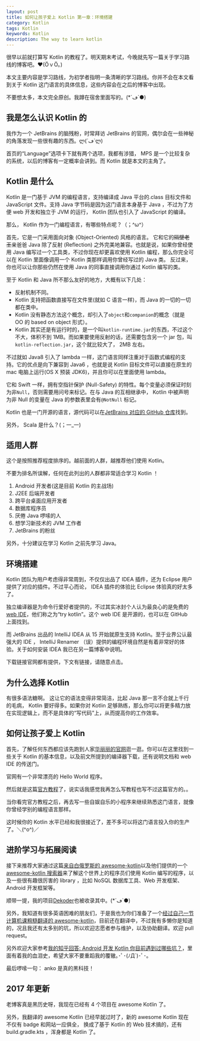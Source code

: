 ```yaml
---
layout: post
title: 如何让孩子爱上 Kotlin 第一章：环境搭建
category: Kotlin
tags: Kotlin
keywords: Kotlin
description: The way to learn kotlin
---
```


很早以前就打算写 Kotlin 的教程了。明天期末考试，今晚就先写一篇关于学习路线的博客吧。❤(ӦｖӦ｡)

本文主要内容是学习路线，为初学者指明一条清晰的学习路线。你并不会在本文看到关于 Kotlin 这门语言的具体信息，这些内容会在之后的博客中出现。

不要想太多，本文完全原创。我蹲在宿舍里面写的。(*´ڡ`●)

## 我是怎么认识 Kotlin 的

我作为一个 JetBrains 的脑残粉，时常拜访 JetBrains 的官网，偶尔会在一些神秘的角落发现一些很有趣的东西。ლ(´ڡ`ლ)

首页的“Language”选项卡下就有两个选项，我都有涉猎， MPS 是一个比较复杂的系统，以后的博客有一定概率会讲到。而 Kotlin 就是本文的主角了。

## Kotlin 是什么

Kotlin 是一门基于 JVM 的编程语言，支持编译成 Java 平台的.class 目标文件和 JavaScript 文件。支持 Java 字节码是因为这门语言本身基于 Java ，不过为了方便 web 开发和独立于 JVM 的运行， Kotlin 团队也引入了 JavaScript 的编译。

那么， Kotlin 作为一门编程语言，有哪些特点呢？（；^ω^）

首先，它是一门采用面向对象 (Object-Oriented) 风格的语言。
它和它的~~隔壁老王~~亲爸爸 Java 除了反射 (Reflection) 之外完美地兼容。也就是说，如果你曾经使用 Java 编写过一个工具类，不过你现在却更喜欢使用 Kotlin 编程，那么你完全可以在 Kotlin 里面像调用一个 Kotlin 类那样调用你曾经写过的 Java 类。
反过来，你也可以让你那些仍然在使用 Java 的同事直接调用你通过 Kotlin 编写的类。

至于 Kotlin 和 Java 所不那么友好的地方，大概有以下几处：

+ 反射机制不同。
+ Kotlin 支持把函数直接写在文件里(就如 C 语言一样)，而 Java 的一切的一切都在类中。
+ Kotlin 没有静态方法这个概念，却引入了`object`和`companion`的概念（就是 OO 的 based on object 形式）。
+ Kotlin 其实还是有运行时的，是一个叫`kotlin-runtime.jar`的东西，不过这个不大，体积不到 1MB。而如果要使用反射的话，还需要包含另一个 jar 包，叫`kotlin-reflection.jar`，这个就比较大了， 2MB 左右。

不过就如 Java8 引入了 lambda 一样，这门语言同样注重对于函数式编程的支持。它的优点是向下兼容到 Java6 ，也就是说 Kotlin 目标文件可以直接在原生的 mac 电脑上运行(OS X 预装 JDK6)，并且你可以在里面使用 lambda。

它和 Swift 一样，拥有空指针保护 (Null-Safety) 的特性。每个变量必须保证时刻为非`Null`，否则需要用问号来标记。在与 Java 的互相继承中， Kotlin 中被声明为非 Null 的变量在 Java 的参数表里会有`@NotNull` 标记。

Kotlin 也是一门开源的语言，源代码可以在[JetBrains 对应的 GitHub 仓库](https://github.com/JetBrains/Kotlin)找到。

另外， Scala 是什么？(；一_一)

## 适用人群

这个是按照推荐程度排序的。越前面的人群，越推荐他们使用 Kotlin。

不要为排名所误解，任何在此列出的人群都非常适合学习 Kotlin ！

1. Android 开发者(这是目前 Kotlin 的主战场)
1. J2EE 后端开发者
1. 跨平台桌面应用开发者
1. 数据库程序员
1. 厌倦 Java 啰嗦的人
1. 想学习新技术的 JVM 工作者
1. JetBrains 的粉丝

另外，十分建议在学习 Kotlin 之前先学习 Java。

## 环境搭建

Kotlin 团队为用户考虑得非常周到，不仅仅出品了 IDEA 插件，还为 Eclipse 用户提供了对应的插件。不过平心而论， IDEA 插件的体验比 Eclipse 体验真的好太多了。

独立编译器是为命令行爱好者提供的，不过其实冰封个人认为最良心的是免费的[web IDE]( http://try.kotlinlang.org)，他们称之为“try kotlin”。这个 web IDE 是开源的，也可以在 GitHub 上面找到。

而 JetBrains 出品的 IntelliJ IDEA 从 15 开始就原生支持 Kotlin。至于业界公认最强大的 IDE ， IntelliJ Renamer （误）提供的编程环境自然是有着非常好的体验。关于如何安装 IDEA 我已在另一篇博客中说明。

下载链接官网都有提供，下文有链接，请随意点击。

## 为什么选择 Kotlin

有很多语法糖啊。
这让它的语法变得非常简洁，比起 Java 那一言不合就上千行的毛病， Kotlin 要好得多。如果你对 Kotlin 足够熟练，那么你可以将更多精力放在实现逻辑上，而不是具体的“写代码”上，从而提高你的工作效率。

## 如何让孩子爱上 Kotlin

首先，了解任何东西都应该先跑到人家[华丽丽的官网](http://kotlinlang.org)逛一逛。你可以在这里找到一些关于 Kotlin 的基本信息，以及前文所提到的编译器下载，还有说明文档和 web IDE 的传送门。

官网有一个非常漂亮的 Hello World 程序。

然后就是这篇[官方教程](http://kotlinlang.org/docs/reference)了，说实话我感觉我再怎么写教程也写不过这篇官方的。。

当你看完官方教程之后，再去写一些自娱自乐的小程序来继续熟悉这门语言，就像你曾经学别的编程语言那样。

这时候你的 Kotlin 水平已经和我很接近了，差不多可以将这门语言投入你的生产了。＼(^o^)／

## 进阶学习与拓展阅读

接下来推荐大家通过这篇[来自白俄罗斯的 awesome-kotlin](https://github.com/KotlinBy/awesome-kotlin)以及他们提供的一个[awesome-kotlin 搜索器]( http://kotlin.link)来了解这个世界上的程序员们使用 Kotlin 编写的程序，以及一些很有趣很厉害的 library ，比如 NoSQL 数据库工具、Web 开发框架、Android 开发框架等。

顺带一提，我的项目[Dekoder]( https://github.com/ice1000/Dekoder)也被收录其中。(*´ڡ`●)

另外，我知道有很多英语困难的朋友们，于是我也为你们准备了一个[经过自己一节计算机课粗糙翻译的 awesome-kotlin](https://github.com/KotlinCN/awesome-kotlin)，目前还在翻译中，不过我有多懒你是知道的，况且我还有太多别的坑，所以欢迎志愿者参与维护，以及协助翻译。欢迎 pull request。

另外欢迎大家参考[我的知乎回答: Android 开发 Kotlin 你目前遇到过哪些坑？](http://www.zhihu.com/question/36735834/answer/105409238)，里面有着我的血泪史，希望大家不要重蹈我的覆辙｡･ﾟ･(ﾉД\`)･ﾟ･｡

最后啰嗦一句： anko 是真的黑科技！

## 2017 年更新

老博客真是黑历史呀，我现在已经有 4 个项目在 awesome Kotlin 了。

另外，我翻译的 awesome Kotlin 已经早就过时了，新的 awesome Kotlin 现在不仅有 badge 和网站一应俱全，
换成了基于 Kotlin 的 Web 技术搞的，还有 build.gradle.kts ，浑身都是 Kotlin 了。
